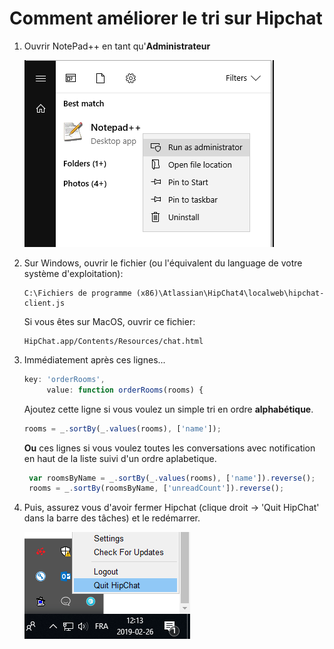 # Comment améliorer le tri sur Hipchat
1. Ouvrir NotePad++ en tant qu'**Administrateur**
   
   ![](/img/doc1.PNG)
   
2. Sur Windows, ouvrir le fichier (ou l'équivalent du language de votre système d'exploitation): 
 
   ```
   C:\Fichiers de programme (x86)\Atlassian\HipChat4\localweb\hipchat-client.js
   ```
 
   Si vous êtes sur MacOS, ouvrir ce fichier:
   ```
   HipChat.app/Contents/Resources/chat.html
   ```
 
3. Immédiatement après ces lignes...
   ```js
   key: 'orderRooms',
        value: function orderRooms(rooms) {
   ```

    Ajoutez cette ligne si vous voulez un simple tri en ordre **alphabétique**. 
   ```js
   rooms = _.sortBy(_.values(rooms), ['name']);
   ``` 
   
   **Ou** ces lignes si vous voulez toutes les conversations avec notification en haut de la liste suivi d'un ordre aplabetique.
   ```js
    var roomsByName = _.sortBy(_.values(rooms), ['name']).reverse();
    rooms = _.sortBy(roomsByName, ['unreadCount']).reverse();
   ```
   
4. Puis, assurez vous d'avoir fermer Hipchat (clique droit -> 'Quit HipChat' dans la barre des tâches) et le redémarrer.

   ![](/img/doc2.PNG)